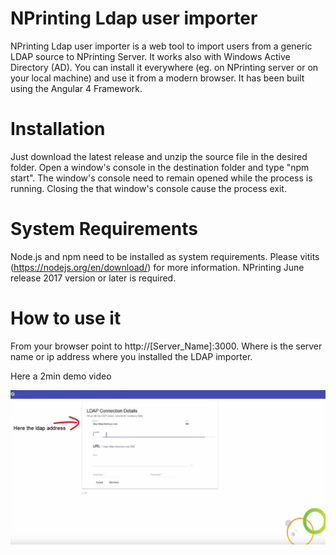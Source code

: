 # NPrinting Ldap user importer
NPrinting Ldap user importer is a web tool to import users from a generic LDAP source to NPrinting Server. It works also with Windows Active Directory (AD). You can install it everywhere (eg. on NPrinting server or on your local machine) and use it from a modern browser. It has been built using the Angular 4 Framework.

# Installation
Just download the latest release and unzip the source file in the desired folder. Open a window's console in the destination folder and type "npm start". The window's console need to remain opened while the process is running. Closing the that window's console cause the process exit.

# System Requirements
Node.js and npm need to be installed as system requirements. Please vitits (https://nodejs.org/en/download/) for more information.
NPrinting June release 2017 version or later is required.

# How to use it
From your browser point to http://[Server_Name]:3000. Where <Server> is the server name or ip address where you installed the LDAP importer.

Here a 2min demo video 

[![Alt text for your video](Cover.PNG)](https://youtu.be/zqztYyQgR-I)
